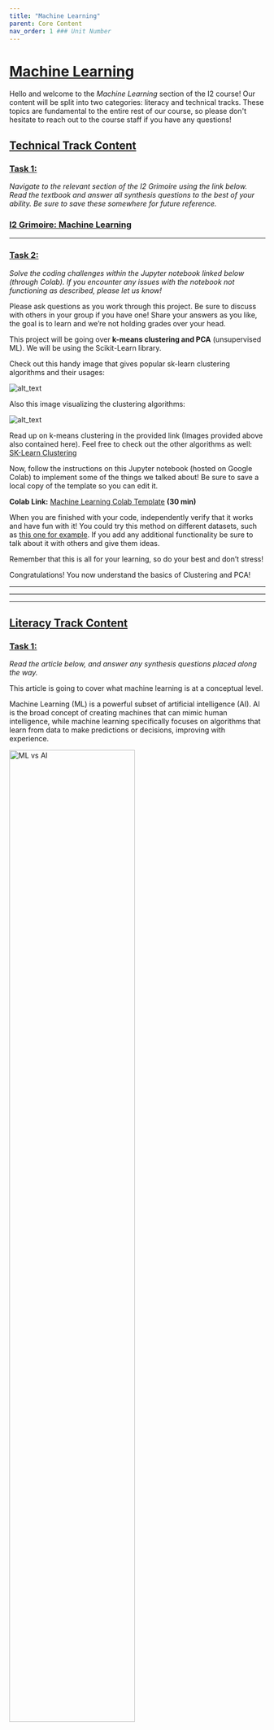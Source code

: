 ```yaml
---
title: "Machine Learning"
parent: Core Content
nav_order: 1 ### Unit Number
---
```

# <u>Machine Learning</u>

Hello and welcome to the _Machine Learning_ section of the I2 course! Our content will be split into two categories: literacy and technical tracks. These topics are fundamental to the entire rest of our course, so please don't hesitate to reach out to the course staff if you have any questions! 

## <u>Technical Track Content</u>

### **<u>Task 1:</u>** 

*Navigate to the relevant section of the I2 Grimoire using the link below. Read the textbook and answer all synthesis questions to the best of your ability. Be sure to save these somewhere for future reference.*


### [I2 Grimoire: Machine Learning](https://grimoire.uw-i2.org/units/Machine%20Learning.pdf) 

---

### **<u>Task 2:</u>** 

*Solve the coding challenges within the Jupyter notebook linked below (through Colab). If you encounter any issues with the notebook not functioning as described, please let us know!*

Please ask questions as you work through this project. Be sure to discuss with others in your group if you have one! Share your answers as you like, the goal is to learn and we’re not holding grades over your head.

This project will be going over **k-means clustering and PCA** (unsupervised ML). We will be using the Scikit-Learn library.

Check out this handy image that gives popular sk-learn clustering algorithms and their usages:

![alt_text](../assets/unit1/unit1_cluster_desc.png)


Also this image visualizing the clustering algorithms:


![alt_text](../assets/unit1/unit1_cluster_viz.png)


Read up on k-means clustering in the provided link (Images provided above also contained here). Feel free to check out the other algorithms as well: [SK-Learn Clustering](https://scikit-learn.org/stable/modules/clustering.html#k-means)

Now, follow the instructions on this Jupyter notebook (hosted on Google Colab) to implement some of the things we talked about! Be sure to save a local copy of the template so you can edit it.

**Colab Link:** [Machine Learning Colab Template](https://colab.research.google.com/github/interactive-intelligence/intro-neuro-ai-website/blob/main/notebooks/unit-01/clustering-pca.ipynb) **(30 min)**

When you are finished with your code, independently verify that it works and have fun with it! You could try this method on different datasets, such as [this one for example](https://www.kaggle.com/datasets/ashwingupta3012/human-faces). If you add any additional functionality be sure to talk about it with others and give them ideas.

Remember that this is all for your learning, so do your best and don’t stress!

Congratulations! You now understand the basics of Clustering and PCA!

---
---
---

## <u>Literacy Track Content</u>

### **<u>Task 1:</u>** 

*Read the article below, and answer any synthesis questions placed along the way.*

This article is going to cover what machine learning is at a conceptual level.

Machine Learning (ML) is a powerful subset of artificial intelligence (AI). AI is the broad concept of creating machines that can mimic human intelligence, while machine learning specifically focuses on algorithms that learn from data to make predictions or decisions, improving with experience.

<div class="center">
    <img src="../assets/unit1/literacy_images/ML_vs_AI.svg" width="70%" alt="ML vs AI"/>
</div>

The general idea behind machine learning is that a machine uses known information to make predictions about unknown information—much like humans. For a long time, we used computer programming to manually give computers instructions on how to do things. But there are a lot of things that we may want computers to do that are far too advanced to manually instruct them on.  The goal of machine learning, then, is to get computers to “learn” how to do tasks so that we don’t have to give it explicit instructions. 

To better understand this, let’s look at an example.

Imagine we want our computer to identify pictures of cats and pictures of pigs. 

Our computer has never seen a pig or a cat before, so we have to give it some information to help it get started. Let’s feed our computer the following images. We’ll label the pictures of cats “cat” and the pictures of pigs “pig,” so the computer knows which is which.

<p float="middle">
  <img src="../assets/unit1/literacy_images/training_cat_1.jpg" width="30%" />
  <img src="../assets/unit1/literacy_images/training_cat_2.jpg" width="36%" /> 
  <img src="../assets/unit1/literacy_images/training_cat_3.jpg" width="26.5%" />
</p>
<p float="middle">
  <img src="../assets/unit1/literacy_images/training_pig_1.jpg" width="33%" />
  <img src="../assets/unit1/literacy_images/training_pig_2.jpg" width="33%" /> 
  <img src="../assets/unit1/literacy_images/training_pig_3.jpg" width="21.5%" />
</p>


Now the computer has to figure out what makes the cat pictures different from the pig pictures. What does it notice? Well, all the cats are furry and all the pigs are pink. So the computer comes up with the following system:
- if the picture has a furry, non-pink animal, it’s a cat
- if the picture has a non-furry, pink animal, it’s a pig
- otherwise the computer isn’t sure

Okay, let’s see how it does! We give the computer these three pictures and ask it to classify them as “cat” or “pig.”
<p float="middle">
  <img src="../assets/unit1/literacy_images/testing_cat_1.jpg" width="33%" />
  <img src="../assets/unit1/literacy_images/testing_cat_2.jpg" width="26%" /> 
  <img src="../assets/unit1/literacy_images/testing_pig_1.webp" width="19.5%" />
</p>

The computer classifies the first animal, which is furry and not pink, as a cat—perfect! But it classifies the second, which is not furry and pink, as a pig, and the third, which is furry and not pink, as a cat.

Now we have to correct our computer. We let it know that it was right about the first image, but the other two were wrong.

Here’s where the crucial part of machine learning comes in: the computer looks at the images again and learns why it was wrong. It realizes that not all cats are furry and not all pigs are pink. Maybe it also realizes that all the cats we provided have long tails, and all the pigs have long snouts. 

Whatever the case, the computer learns how to better classify the animals based on the data we provided. It learns which features are crucial and which features are optional in its decision, and the more data we provide, the more it refines its processes and produces accurate predictions. This occurs over many, many, many trials, until it finally begins to make perfect predictions. This is the very general idea of how machine learning works. 

But what does it mean for a computer to “learn”? How does a machine “learn” anything, the way humans learn? For that matter, how can the computer tell that the pictures of cats have fur in them, or that the pictures of pigs contain long snouts?

These are exactly the questions that this course aims to answer. We’ll learn how humans learn, how machines learn, and how our understanding of one allows us to develop our understanding of the other. We’ll also learn how humans interpret images and pictures, and how we can use that information to get computers to do the same thing. 

### *Synthesis Questions*
* `What are the limitations of early “if this, then that” logic?`
* `Why do we need a teach-build cycle to get our machine to learn?`
* `Why does this teach-build-teach-build cycle work? How do the "bots" get better over time?`
* `Why is it so important for companies to use a good dataset to teach their bots?`

### Data Splitting: Train and Test Sets
Consider the following scenario. We train a model to recognize whether an image is of a dog or cat. However,
the model is a huge model and picks up on every little detail, every single noise pixel of every image. It is *really* good,
but what happens if you try to deploy this model? It fails! This is because it *overfit* to the training data and could not generalize well.
In order to make sure this is not happening, we can use train and test splits to validate and compare different models before we deploy them.

Train/Test Split refers to this method of dividing the dataset, typically using an
80-20 or 70-30 ratio. For example, in an 80-20 split, 80% of the data is used for
training, and the remaining 20% is held back for testing.

<div class="center">
    <img src="../assets/unit1/literacy_images/train_test_split.svg" alt="Train test split"/>
</div>

In practice, the following steps are often taken when working with train/test splits:
- Step 1: Data Splitting. Split the data into training and test sets before
training the model. This prevents any information from the test set from
leaking into the model.
- Step 2: Model Training. Use the training set to build the machine learning
model by adjusting weights, minimizing errors, or finding patterns.
- Step 3: Model Evaluation. Once the model is trained, evaluate it on the
test set. Common evaluation metrics include accuracy, precision, recall, and
mean squared error, depending on the type of model.

In some cases, a third subset called a validation set is also used. The validation
set helps tune hyperparameters and prevent overfitting before final testing on the
test set.

### Regression vs Classification
Machine learning generally tackles two major types of problems: regression and
classification.

<ins>Classification</ins> is the task of categorizing a set of items into predefined classes. For
example, classifying an image as either a “cat” or a “dog.” The output is typically a
discrete label, such as “yes” or “no,” or in this case, “cat” or “pig.”

On the other hand, <ins>regression</ins> is about predicting a value, which cannot be broken up into separate classes. For
instance, predicting a person’s weight based on their height is a regression task,
where height is the input feature and weight is the predicted continuous value. In
multiple regression, multiple features (like height, age, etc.) are used to predict an output,
such as house prices or stock market trends.

In the next two sections, we will look at one example of regression, followed by one example of classification.

### Linear Regression (Regression)

In machine learning, linear regression is one of the most fundamental algorithms. It tries to model the relationship
between input features and the ouput by simply fitting a straight line, something like this:

<div class="center">
    <img src="../assets/unit1/literacy_images/linear_regression.png" />
</div>

A key concept is that the line tries to minimize the distance to all of the points.

### Logistic Regression (Classification)
Instead of a straight line, logistic regression takes the form of an $S$-shaped curve, with the outputs bounded between 0 and 1.
<div class="center">
    <img src="../assets/unit1/literacy_images/logistic_curve.png" />
</div>

Since this is a classification task, the output is always either 0 or 1, and nothing in between. However the outputs can be any number
between 0 and 1, which we can use as a "confidence" score. If the model outputs a number close to 1, it is quite confident that the class
is 1, while if the model outputs a number that is closer to 0.5, it is less confident. Since the model actually predicts a value instead of a class,
there is "regression" in the name.

There are ways extending logistic regression beyond two classes, such as One vs Rest, where we train $k$ separate classifiers for $k$ classes, and take the
largest value, but that is beyond the scope of this course.

### More Classification: Decision Trees

Let's move on to a more intuitive type of classification algorithm. Suppose you want to classify animals. One of the most intuitive ways is to group animals by
features and break them up into small logical decisions. You might end up with a tree like this:
```
                Is it a Mammal?
                  /        \
                Yes        No
               /            \
      Has Fur?           Has Feathers?
       /    \              /      \
     Yes     No         Yes       No
     /        \         /          \
   Dog       Dolphin  Bird      Lives in Water?
                                   /     \
                                 Yes     No
                                 /         \
                              Fish      Reptile
```
This is exactly what a decision tree is! The algorithm tries to find the best ways to split data each step so that using only
a series of binary questions ("Does the animal have wings?", or "Is the height greater than 10 cm"), we can narrow down to the true class.

There are also ensemble classifiers such as Random Forests, which consists of many different decision trees that "vote" on the answer, leading to greater accuracy
and better generalization.

### *Synthesis Questions*
* `What is the difference between regression and classification?`
* `What kind of function does linear regression use?`
* `What kind of function does logistic regression use?`
* `How does a decision tree work?`
* `Why does logistic regression have "regression" in the name?`

### K-Means: Unsupervised Learning
In the previous sections, we talked about <ins>supervised learning</ins>, where we had to teach the model with explicit labels for our data. In this section,
we will explore <ins>unsupervised learning</ins>, where the labels are not provided, and the model aims to find hidden patterns and structure inside of our data.
One powerful example of unsupervised learning is <ins>k-means clustering</ins>. This algorithm attempts to group the data into $k$ clusters, where each cluster
constains points that are similar to each other. There is no "right answer". Rather, we would like the algorithm to uncover these clusters on its own.

<div class="center">
    <img src="../assets/unit1/literacy_images/k-means-visual.png"/>
</div>

---

### **<u>Task 2:</u>** 

*Complete the following writing activity.*

The non-technical project for this unit will involve some writing! **Choose 3** of the prompts below and write **at least 200** (_meaningful!_) words on each one! We will not be strictly grading you on correctness or anything like that. This is an opportunity to deeply engage with the material you have just learned about, and creatively connect it to neuroscience!

* Recall that Machine Learning focuses on algorithms that learn from data in order to make predictions or decisions. What kinds of applications are you most interested in, and what would be the input and the output of the model? Would this be a classification or regression problem?
* Do you believe a model, just by producing outputs given inputs, can understand the world the way humans can? For example, ChatGPT is a machine learning model because it tries to predict an appropriate response given an input sequence based on their probability, but does it actually understand what it is talking about? Argue why or why not.
* Machine learning models learn from the data they are given rather than explicit programming. There is a concept in AI known as "Garbage in, Garbage out", referring to the fact that if you feed a machine learning model poor and unreliable data, the model itself will also be poor and unreliable. Think about an application you might train a model for. Then, think about the ways the data might be unreliable, and what steps might you take to mitigate this?
* What are some ethical implications of applying machine learning models to the real world? For example, think about what might happen if a person does not fit societal norms and gets misclassified.
* Write about anything interesting that remotely relates to this unit!

<!-- ### **Video 1:** [How AIs, like ChatGPT, Learn](https://www.youtube.com/watch?v=R9OHn5ZF4Uo)  **(9 min)**

This first video describes how exactly a machine “learns”—we’ll talk about this even more in Unit 2!

### **Article 1:** (this is the same article from later in this megadoc!)

The next article is math-heavy, but very useful for understanding how ML works. Reach out to a TA if you have any questions--this can be tough! 
### Linear Regression

The two main tasks that statistical ML attempts to solve are the **classification** task and **regression** task. Classification is the task of bucketing a set of items $S$ into $k$ categories. We will explore classification more in Unit 2. Regression is the task of predicting the value of one variable (usually called the responding variable), given the values of other feature variables. For example, predicting a person's weight based on their height. The weight is the <mark style="background-color: lightblue">responding variable/label</mark> ($y$) and the height is the <mark style="background-color: lightblue">feature variable</mark> ($x$). You can also have the case with multiple dependent variables. You could be attempting to predict the cost of a house depending on its square footage ($x_1$), location ($x_2$), number of floors ($x_3$) and other things ($x_n$). Each of these $x$ items is called a *<mark style="background-color: lightblue">feature</mark>*.

Let's start with the case of one responding variable and one feature. Below is a plot with some data, and lines that could be the "best fit" for the data. Which line is the best fit?

![alt_text](../assets/unit1/unit1_best_fit_lines.jpg)

Obviously it is line **B**. But how do you know that? You will probably say that it is due to how close the dots are to the line (in comparison to the other lines). We can formalize this "goodness of fit" with a <mark style="background-color: lightblue">Sum of Squared Errors calculation (SSE)</mark>.

### Sum of Squared Errors and Least Squares

To calculate this, simply compare the distance from the ACTUAL y-values/labels ($y_1$, $y_2$,...,$y_n$) to the PREDICTED y values ($\hat{y}_1$, $\hat{y}_2$,...,$\hat{y}_n$), and square the differences to account for negatives (absolute value cannot be used easily due to it not being differentiable everywhere. This becomes important later). The equation is:
$$SSE = \sum_{i} (y_i - \hat{y}_i)^2$$

![alt_text](../assets/unit1/unit1_sse_lines.jpg)

Intuitively, you can see that if $y$ and $\hat{y}$ are closer, the SSE will be smaller. Therefore we want to **minimize the SSE**. Doing this is called <mark style="background-color: lightblue">**Least Squares (LS)** regression</mark>.

Now we turn attention to $\hat{y}$ (the hat decorator just means that it is predicted, not a ground truth). How is it calculated? We all know the $y = mx + b$ formula for a line. $m$ is the slope and $b$ is the intercept. However, the equation looks different when we have many features (many $x$).
$$\hat{y} = b + w_1x_1 + w_2x_2 +...+w_nx_n$$
The $x$ subscript here represents different features within 1 datapoint. The $b$ term is the intercept and the $w$ terms are the slopes on different dimensions. You can just think of them as coefficients for each feature.

We can rewrite this long form sum as a *dot product*.

$$\hat{y}_i = x_i^Tw + b$$

NOTE: The $x$ subscript here represents 1 datapoint now instead of 1 feature (remember we have many dots on the graph).

Here is a visual diagram of why this an equivalence. This is where some linear algebra intuition may come in handy.

![alt_text](../assets/unit1/unit1_dotproduct_viz.jpg)

### Dealing with the $b$-term

To make this even easier for us, we can remove the $b$ term from the equation by appending a $b$ and $1$ to $w$ and $x_i^T$ respectively.

![alt_text](../assets/unit1/unit1_append_bias.jpg)

Now we have that:

$$\hat{y}_i = x_i^Tw$$

With the $b$ term implicitly encoded. Plugging this back into the SSE equation:

$$SSE = \sum_{i} (y_i - x_i^Tw)^2$$

$x$ and $y$ are provided by the data. We cannot change them. The $w$ vector, however, has *parameters* ($w_1$, $w_2$,...,$w_n$) that we can *learn* to fit the data!

**This is Machine Learning!**

Make sure you understand the setup so far, because we are going into some calculus now.

### Solving for w

We want to find the parameters ($w$, and $b$ implicitly) that minimize the SSE. In other words, what values of $w$, $b$ will make it so that the SSE equation evaluates to the smallest number possible.
This notates as $\arg\min$.

$$\hat{w}_{LS}=\underset{w}{\operatorname{\arg\min}}\sum_{i} (y_i - x_i^Tw)^2$$

To solve for the left hand side of this equation, you would take the derivative of the equation $\sum_{i} (y_i - x_i^Tw)^2$ with respect to $w$, set it equal to zero, and solve for the $w$ term. Once you write $w$ in terms of $x$ and $y$, it is the solution to the optimization problem we defined above. Just to clarify: the value we are solving for is the vector of *<mark style="background-color: lightblue">weights</mark>* or coefficients that minimize the SSE in the Least Squares (LS) formulation of linear regression (which is what we are doing).

$$\frac{\partial}{\partial w}\sum_{i} (y_i - x_i^Tw)^2 = 0$$

The derivation is difficult (and it is very easy to mess up) so we won't try and make you learn/memorize it. However, if you are curious, here is a whiteboard example.

![alt_text](../assets/unit1/unit1_derivation.jpg)

We ultimately get that:

$$\hat{w}_{LS} = (X^TX)^{-1}X^Ty$$

Where $X$ is a matrix created from stacking all $x_i$ examples on top of one another, and $y$ is a vector of all of the $y_i$ labels stacked. Below is a visual to help you understand:

![alt_text](../assets/unit1/unit1_matrix_viz.jpg)

Awesome! You now have a weight vector that you can multiply by a new set of features to predict the $y$ for that set of features! If you want to, you can easily code this up in `numpy` with a dummy dataset to prove to yourself that the simple equation I showed you previously works! The best part about this closed form solution is that this is the mathematically best set of weights that solves this problem. A problem where all minima are global minima is called *<mark style="background-color: lightblue">convex</mark>*.

**The main takeaway here is the intuition behind setting up a machine learning problem:**
- Create a model with parameters
- Find an objective function to minimize that uses the model
- Derive and solve if a closed form solution exists

In some cases a closed form solution will not exist. There are ways around this, one of them being Gradient Descent (Unit 2). However, this is beyond the scope of this unit and a whole class could be taught on these concepts. If you wish to dive deeper, take the ML class offered by your university!

### *Synthesis Questions:*
* *What is a feature in this context?*
* *What are the significance of the w terms within the modified y = mx + b equation described in the article?*
* *What is SSE?*
    * *How is it calculated?*
    * *What can it tell you about the values you chose for w?*
    * *If you modify the  $w_1$ term and the SSE goes up, was that a good modification?*
* *How is the bias term implicitly encoded?*
* *Write out the linear regression formula when you wish to estimate the impact of age, height, and weight of someone on their marital status.*
    * *Hint: How many x terms will there be? How many features?* -->

<!---
# Old Intro Course Content
## Linear Regression

**Task:** Read the following introduction to Linear Regression. I skip over some parts that I believe are not needed to fully understand the power and utility of linear rgeression.
I do sprinkle in some articles that you may read if you want a more comprehensive breakdown.

### What are we trying to do with regression?

The two main tasks that statistical ML attempts to solve are the **classification** task and **regression** task. Classification is the task of bucketing a set of items $S$ into $k$ categories. We will explore classification more in Unit 2. Regression is the task of predicting the value of one variable (usually called the responding variable), given the values of other feature variables. For example, predicting a person's weight based on their height. The weight is the responding variable/label ($y$) and the height is the feature variable ($x$). You can also have the case with multiple dependent variables. You could be attempting to predict the cost of a house depending on its square footage ($x_1$), location ($x_2$), number of floors ($x_3$) and other things ($x_n$). Each of these $x$ items is called a *feature*.

Let's start with the case of one responding variable and one feature. Below is a plot with some data, and lines that could be the "best fit" for the data. Which line is the best fit?

![alt_text](../assets/unit1/unit1_best_fit_lines.jpg)

Obviously it is line **B**. But how do you know that? You will probably say that it is due to how close the dots are to the line (in comparison to the other lines). We
can formalize this "goodness of fit" with a Sum of Squared Errors calculation (SSE).

### Sum of Squared Errors and Least Squares

To calculate this, simply compare the distance from the ACTUAL y-values/labels ($y_1$, $y_2$,...,$y_n$) to the PREDICTED y values ($\hat{y}_1$, $\hat{y}_2$,...,$\hat{y}_n$), and square
the differences to account for negatives (absolute value cannot be used easily due to it not being differentiable everywhere. This becomes important later). The equation is:

$$SSE = \sum_{i} (y_i - \hat{y}_i)^2$$

![alt_text](../assets/unit1/unit1_sse_lines.jpg)

Intuitively, you can see that if $y$ and $\hat{y}$ are closer, the SSE will be smaller. Therefore we want to **minimize the SSE**. Doing this is called **Least Squares (LS)** regression.

Now we turn attention to $\hat{y}$ (the hat decorator just means that it is predicted, not a ground truth). How is it calculated? We all know the $y = mx + b$ formula for a line. $m$ is the slope and $b$ is the intercept. However, the equation looks different
when we have many features (many $x$).

$$\hat{y} = b + w_1x_1 + w_2x_2 +...+w_nx_n$$

The $x$ subscript here represents different features within 1 datapoint. The $b$ term is the intercept and the $w$ terms are the slopes on different dimensions. You can just
think of them as coefficients for each feature.

We can rewrite this long form sum as a *dot product*.

$$\hat{y}_i = x_i^Tw + b$$

NOTE: The $x$ subscript here represents 1 datapoint now instead of 1 feature (remember we have many dots on the graph).

Here is a visual diagram of why this an equivalence. This is where some linear algebra intuition may come in handy.

![alt_text](../assets/unit1/unit1_dotproduct_viz.jpg)

### Dealing with the b term

To make this even easier for us, we can remove the $b$ term from the equation by appending a $b$ and $1$ to $w$ and $x_i^T$ respectively.

![alt_text](../assets/unit1/unit1_append_bias.jpg)

Now we have that:

$$\hat{y}_i = x_i^Tw$$

With the $b$ term implicitly encoded. Plugging this back into the SSE equation:

$$SSE = \sum_{i} (y_i - x_i^Tw)^2$$

$x$ and $y$ are provided by the data. We cannot change them. The $w$ vector, however, has *parameters* ($w_1$, $w_2$,...,$w_n$) that we can *learn* to fit the data!

**This is Machine Learning!**

Make sure you understand the setup so far, because we are going into some calculus now.

### Solving for w

We want to find the parameters ($w$, and $b$ implicilty) that minimize the SSE. In other words, what values of $w$, $b$ will make it so that the aforementioned equation evaluates to the smallest number possible?.
This notates as $argmin$.

$$\hat{w}_{LS}=\underset{w}{\operatorname{\argmin}}\sum_{i} (y_i - x_i^Tw)^2$$

To solve for the left hand side of this equation, you would take the derivative of the equation $\sum_{i} (y_i - x_i^Tw)^2$ with respect to $w$, set it equal to zero, and solve for the $w$ term. Once you write $w$ in terms of $x$ and $y$, it is the solution to the optimization problem we defined above. Just to clarify: the value we are solving for is the vector of *weights* or coefficients that minimize the SSE in the Least Squares (LS) formulation of linear regression (which is what we are doing).

$$\frac{\partial}{\partial w}\sum_{i} (y_i - x_i^Tw)^2 = 0$$

The derivation is difficult (and it is very easy to mess up) so we won't try and make you learn/memorize it. However, if you are curious, here is a whiteboard example.

![alt_text](../assets/unit1/unit1_derivation.jpg)

We ultimately get that:

$$\hat{w}_{LS} = (X^TX)^{-1}X^Ty$$

Where $X$ is a matrix created from stacking all $x_i$ examples on top of one another, and $y$ is a vector of all of the $y_i$ labels stacked. Below is a visual to help you understand:

![alt_text](../assets/unit1/unit1_matrix_viz.jpg)

Awesome! You now have a weight vector that you can multiply by a new set of features to predict the $y$ for that set of features! If you want to, you can
easily code this up in `numpy` with a dummy dataset to prove to yourself that the simple equation I showed you previously works! The best part about this closed
form solution is that this is the mathematically best set of weights that solves this problem. A problem where all minimas are global minimas is called *convex*.

The main takeway here is the intuition behind setting up a machine learning problem

- Create a model with parameters
- Find an objective function to minimize that uses the model
- Derive and solve if a closed form solution exists

In some cases a closed form solution will not exist. There are ways around this, one of them being Gradient Descent (Unit 2). However, this is beyond the scope of this unit and a whole class could be taught on these concepts. If you wish to dive deeper, take the ML class offered by your university!

### `Synthesis Questions:`

* `What is a feature in this context?`
* `What are the significance of the w terms within the modified y = mx + b equation described in the article?`
* `What is SSE?`
    * `How is it calculated?`
    * `What can it tell you about the values you chose for w?`
    * `If you modify the ` $w_1$ `term and the SSE goes up, was that a good modification?`
* `How is the bias term implicitly encoded?`
* `Write out the linear regression formula when you wish to estimate the impact of age, height, and weight of someone on their marital status.`
    * `Hint: How many x terms will there be? How many features?`

Something to note about ML in general: high-dimensional stuff is simply not visualizable as-is. If you have more than two features it's near impossible to visualize the spread of dependent variables on a graph with the features as independent variables (How would you graph in 4d like we do in 2d or 3d?). Just know that equations of best fits for linear regressions define hyperplanes of the dimensions that the variables occupy (i.e. $b + w_1x_1 + w_2x_2 +...+w_nx_n$ defines a hyperplane). What is a hyperplane? Well, for example, if a space is 3-dimensional then its hyperplanes are the 2-dimensional planes, while if the space is 2-dimensional, its hyperplanes are the 1-dimensional lines. Hyperplanes are one dimension less than the space they “draw” through. Think about why it's necessary to have a 2-d hyperplane for a 3d space of prediction (2 features -> 1 prediction value, this equation ahs 2 coefficients) and a 1-d hyperplane for a 2d space of prediction (1 feature -> 1 prediction value, this equation has 1 coefficient). While not visualizable, this reasoning applies to higher dimensions! Hyperplanes will become important as we move into dimensionality reduction so read up on them if you have time.

The next topic to cover will be Support Vector Machines (SVMs).
## SVM

**Task:** Watch and understand the following videos. We recommend taking notes and being able to answer the synthesis questions provided below. Send your I2 teacher/mentor/overlord the answers to the questions over Discord.

This first video is intuition only.

**Video 1:**
[Support Vector Machines: Data Science Concepts](https://www.youtube.com/watch?v=iEQ0e-WLgkQ)  **(8 min)**

### `Synthesis Questions:`

* `What are some use cases for an SVM? What does it do?`
* `What is the margin?`
* `Why does the margin need to be maximized? What does this allow for?`
* `What are the support vectors?`
* `What is the difference between a hard and soft margin SVM?`

This next video is math heavy. If you do not understand a term, look it up! Remember that the coefficients for a plane in the form (`ax + by + cz = 0)` can be found by determining a “normal” vector (a vector orthogonal to the plane). The vector will consist of numbers a, b, and c! This intuition carries over to higher dimensions (hyperplanes).

**Video 2:** [SVM (The Math): Data Science Concepts](https://www.youtube.com/watch?v=bM4_AstaBZo) **(10 min)**

### `Synthesis Questions:`

* `wx - b = -1 defines a __________ `
    * `Hint: it's like a plane`
* `What are the "w" variables in the equation?`
* `What is the equation for the decision boundary?`
* `What is the size of the margin in terms of the vector w?`
* `What needs to be minimized, and what are the constraints for finding the optimal hyperplane decision boundary? `
    * `Hint: Near the end of the video`

So far you know about Linear Regression and SVMs! Take a moment to make sure you get the general idea of these concepts. We will now be moving into the idea of dimensionality reduction.

As you may have noticed. A lot of what is done in the ML world is done in way more than three dimensions. Try as you might, you simply cannot accurately envision much above three dimensions concretely (Try and make a 4-d graph). We represent high-dimensional data in vectors, which is a nice numerical representation. But what if we want to see 100-dimensional data on a graph? This is where dimensionality reduction comes into play. We will cover a very basic dimensionality reduction algorithm. There are plenty more that have specific use cases so please **spend at least 10 minutes exploring others after learning about Principal Component Analysis (PCA)!**

## PCA

**Task:** Watch and understand the following videos. We recommend taking notes and being able to answer the synthesis questions provided below. Send your I2 teacher/mentor/overlord the answers to the questions over Discord.

There is a part in the video (20 seconds) that handles some pretty complex math. Feel free to ignore it. The idea is what we want you to learn. Not really the full math.

**Video 1:** [StatQuest: PCA main ideas in only 5 minutes!!!](https://www.youtube.com/watch?v=HMOI_lkzW08) **(5 min)**

**Video 2:** [Principle Component Analysis (PCA)](https://www.youtube.com/watch?v=FD4DeN81ODY) **(5 min)**


### `Synthesis Questions:`

* `What does PCA do?`
    * `Give 3 use cases that you can think of`
* `What is a principal component?`

---

# **Technical Project Spec:**

The project for this “_Basics_” section will **have you finish a code template through Google Colab.** Please ask questions as you work through this project. Be sure to discuss with others in your group if you have one! Share your answers as you like, the goal is to learn and we’re not holding grades over your head.

This project will be going over k-means clustering (unsupervised ML). We will be using the Scikit-Learn library.

A few general helpful tips (if applicable):
* Be sure to appropriately make a copy of the Colab template before starting to save your progress!
* Renaming your copy to something that contains your name is a good idea, it will make it easier for us to review your submissions.
* Leave comments to cement your understanding. Link syntax to ideas.

Check out this handy image that gives popular sk-learn clustering algorithms and their usages:


![alt_text](../assets/unit1/unit1_cluster_desc.png)


Also this image visualizing the clustering algorithms:


![alt_text](../assets/unit1/unit1_cluster_viz.png)


Read up on k-means clustering in the provided link (Images provided above also contained here). Feel free to check out the other algorithms as well: [SK-Learn Clustering](https://scikit-learn.org/stable/modules/clustering.html#k-means)

Now, follow the instructions on this Jupyter notebook (hosted on Google Colab) to implement some of the things we talked about! The notebook contains a link to the answers for this project. To use it, you will need to import the '.ipynb' file to a new Colab project yourself. It is highly recommended that you only use this to check your answers after you are done completing the project yourself. This is a trust-based system!

**Colab Link:** [Unit 1 Colab Template](https://colab.research.google.com/drive/1MjinvPqW9swK66yfvDzQ6h7Mg1L0qrzT) **(30 min)**

When you are finished with your code, independently verify that it works and have fun with it! You could try this method on different datasets, such as [this one for example](https://www.kaggle.com/datasets/ashwingupta3012/human-faces). If you add any additional functionality be sure to talk about it with others and give them ideas.

Remember that this is all for your learning, so do your best and don’t stress!

Congratulations! You now understand the basics of Clustering and PCA!

# **Non-Technical Project Spec:**

The non-technical project for this unit will involve some writing! **Choose 3** of the prompts below and write **at least 200** (_meaningful!_) words on each one! We will not be strictly grading you on correctness or anything like that. This is an opportunity to deeply engage with the material you have just learned about, and creatively connect it to neuroscience!

* What might be some applications of principle component analysis (PCA) in neuroscience research? Explain your ideas.
* What might be some advantages and disadvantages of applying machine learning to neuroscience?
* What are the ethical implications of using machine learning in neuroscience research?
* What might be some applications of support vector machines (SVM) in neuroscience? Be creative!
* Reflecting on your learning from this unit, what is one thing you found to be most interesting? Something that
* What is one concept from this unit that you would like to learn more about and why?

Be sure to submit your work through google drive using the submission form!
We would prefer that you upload it to your own Drive first, then use the submission form dropbox to connect that file to your submission!
--->
